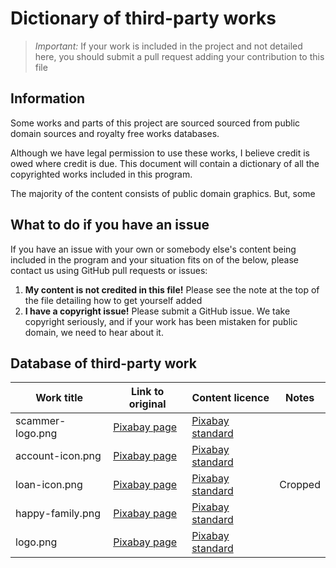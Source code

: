 # Dictionary of third-party works

> *Important:* If your work is included in the project and not detailed here, you should submit a pull request adding your contribution to this file

## Information

Some works and parts of this project are sourced sourced from public domain sources
and royalty free works databases.

Although we have legal permission to use these works, I believe credit is owed where
credit is due. This document will contain a dictionary of all the copyrighted works included
in this program.

The majority of the content consists of public domain graphics. But, some

## What to do if you have an issue

If you have an issue with your own or somebody else's content being included in the program and your situation
fits on of the below, please contact us using GitHub pull requests or issues:

1. **My content is not credited in this file!** Please see the note at the top of the file detailing how to get yourself added
1. **I have a copyright issue!** Please submit a GitHub issue. We take copyright seriously, and if your work has been mistaken for public domain, we need to hear about it.

## Database of third-party work

| Work title        | Link to original                       | Content licence                                        | Notes               |
| -------------     | -------------                          | -----                                                  | -----               |
| scammer-logo.png  | [Pixabay page](https://bit.ly/3eA7Ls5) |[Pixabay standard](https://pixabay.com/service/license/)|                     |
| account-icon.png  | [Pixabay page](https://bit.ly/2VR1r73) |[Pixabay standard](https://pixabay.com/service/license/)|                     |
| loan-icon.png     | [Pixabay page](https://bit.ly/3asBa46) |[Pixabay standard](https://pixabay.com/service/license/)| Cropped             |
| happy-family.png  | [Pixabay page](https://bit.ly/3aloBYk) |[Pixabay standard](https://pixabay.com/service/license/)|                     |
| logo.png          | [Pixabay page](https://bit.ly/3asBa46) |[Pixabay standard](https://pixabay.com/service/license/)|                     |
